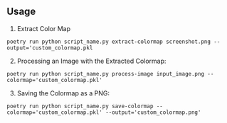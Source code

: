 ## Usage

1. Extract Color Map

```
poetry run python script_name.py extract-colormap screenshot.png --output='custom_colormap.pkl
```

2. Processing an Image with the Extracted Colormap:

```
poetry run python script_name.py process-image input_image.png --colormap='custom_colormap.pkl'
```

3. Saving the Colormap as a PNG:

```
poetry run python script_name.py save-colormap --colormap='custom_colormap.pkl' --output='custom_colormap.png'
```
